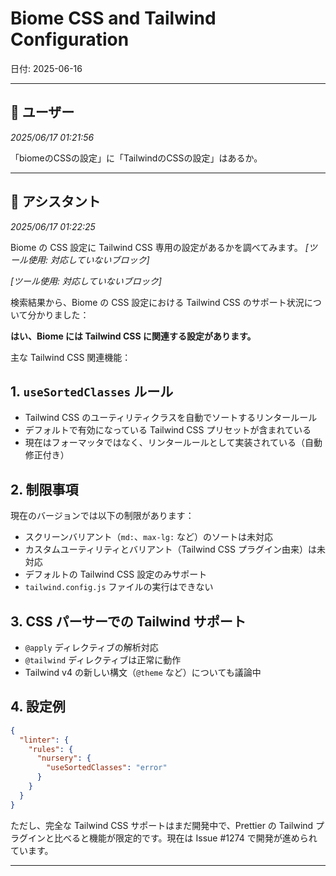 # Biome CSS and Tailwind Configuration

日付: 2025-06-16

---

## 👤 ユーザー
*2025/06/17 01:21:56*

「biomeのCSSの設定」に「TailwindのCSSの設定」はあるか。

---

## 🤖 アシスタント
*2025/06/17 01:22:25*

Biome の CSS 設定に Tailwind CSS 専用の設定があるかを調べてみます。
*[ツール使用: 対応していないブロック]*


*[ツール使用: 対応していないブロック]*

検索結果から、Biome の CSS 設定における Tailwind CSS のサポート状況について分かりました：

**はい、Biome には Tailwind CSS に関連する設定があります。**

主な Tailwind CSS 関連機能：

## 1. **`useSortedClasses` ルール**
- Tailwind CSS のユーティリティクラスを自動でソートするリンタールール
- デフォルトで有効になっている Tailwind CSS プリセットが含まれている
- 現在はフォーマッタではなく、リンタールールとして実装されている（自動修正付き）

## 2. **制限事項**
現在のバージョンでは以下の制限があります：
- スクリーンバリアント（`md:`、`max-lg:` など）のソートは未対応
- カスタムユーティリティとバリアント（Tailwind CSS プラグイン由来）は未対応
- デフォルトの Tailwind CSS 設定のみサポート
- `tailwind.config.js` ファイルの実行はできない

## 3. **CSS パーサーでの Tailwind サポート**
- `@apply` ディレクティブの解析対応
- `@tailwind` ディレクティブは正常に動作
- Tailwind v4 の新しい構文（`@theme` など）についても議論中

## 4. **設定例**
```json
{
  "linter": {
    "rules": {
      "nursery": {
        "useSortedClasses": "error"
      }
    }
  }
}
```

ただし、完全な Tailwind CSS サポートはまだ開発中で、Prettier の Tailwind プラグインと比べると機能が限定的です。現在は Issue #1274 で開発が進められています。

---
